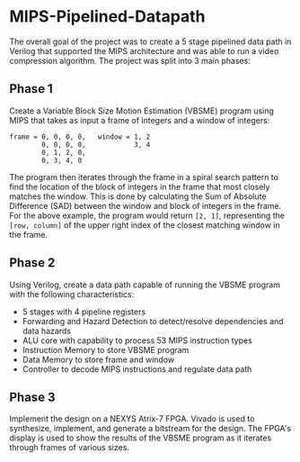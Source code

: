 # MIPS-Pipelined-Datapath

The overall goal of the project was to create a 5 stage pipelined data path in Verilog that supported the MIPS architecture and was able to run a video compression algorithm. The project was split into 3 main phases:

## Phase 1

Create a Variable Block Size Motion Estimation (VBSME) program using MIPS that takes as input a frame of integers and a window of integers:
```
frame = 0, 0, 0, 0,   window = 1, 2
        0, 0, 0, 0,            3, 4
        0, 1, 2, 0,
        0, 3, 4, 0
```
The program then iterates through the frame in a spiral search pattern to find the location of the block of integers in the frame that most closely matches the window. This is done by calculating the Sum of Absolute Difference (SAD) between the window and block of integers in the frame. For the above example, the program would return `[2, 1]`, representing the `[row, column]` of the upper right index of the closest matching window in the frame.

## Phase 2

Using Verilog, create a data path capable of running the VBSME program with the following characteristics: 
- 5 stages with 4 pipeline registers
- Forwarding and Hazard Detection to detect/resolve dependencies and data hazards
- ALU core with capability to process 53 MIPS instruction types
- Instruction Memory to store VBSME program
- Data Memory to store frame and window
- Controller to decode MIPS instructions and regulate data path

## Phase 3

Implement the design on a NEXYS Atrix-7 FPGA. Vivado is used to synthesize, implement, and generate a bitstream for the design. The FPGA's display is used to show the results of the VBSME program as it iterates through frames of various sizes. 
          
